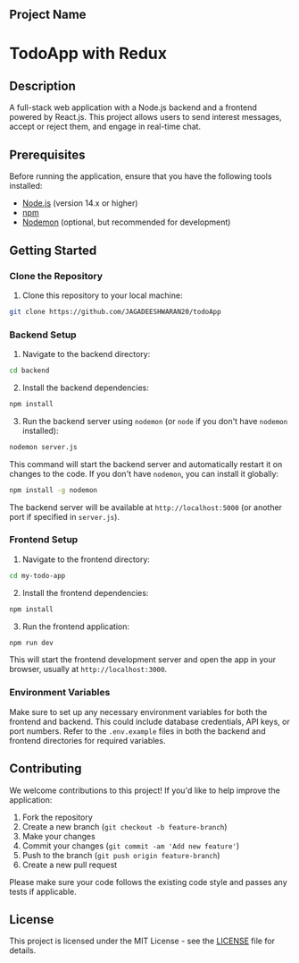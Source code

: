 
## Project Name
# TodoApp with Redux 

## Description
A full-stack web application with a Node.js backend and a frontend powered by React.js. This project allows users to send interest messages, accept or reject them, and engage in real-time chat.

## Prerequisites

Before running the application, ensure that you have the following tools installed:

- [Node.js](https://nodejs.org/) (version 14.x or higher)
- [npm](https://www.npmjs.com/)
- [Nodemon](https://www.npmjs.com/package/nodemon) (optional, but recommended for development)

## Getting Started

### Clone the Repository

1. Clone this repository to your local machine:

```bash
git clone https://github.com/JAGADEESHWARAN20/todoApp

```

### Backend Setup

1. Navigate to the backend directory:

```bash
cd backend
```

2. Install the backend dependencies:

```bash
npm install
```

3. Run the backend server using `nodemon` (or `node` if you don't have `nodemon` installed):

```bash
nodemon server.js
```

This command will start the backend server and automatically restart it on changes to the code. If you don't have `nodemon`, you can install it globally:

```bash
npm install -g nodemon
```

The backend server will be available at `http://localhost:5000` (or another port if specified in `server.js`).

### Frontend Setup

1. Navigate to the frontend directory:

```bash
cd my-todo-app
```

2. Install the frontend dependencies:

```bash
npm install
```

3. Run the frontend application:

```bash
npm run dev
```

This will start the frontend development server and open the app in your browser, usually at `http://localhost:3000`.

### Environment Variables

Make sure to set up any necessary environment variables for both the frontend and backend. This could include database credentials, API keys, or port numbers. Refer to the `.env.example` files in both the backend and frontend directories for required variables.



## Contributing

We welcome contributions to this project! If you'd like to help improve the application:

1. Fork the repository
2. Create a new branch (`git checkout -b feature-branch`)
3. Make your changes
4. Commit your changes (`git commit -am 'Add new feature'`)
5. Push to the branch (`git push origin feature-branch`)
6. Create a new pull request

Please make sure your code follows the existing code style and passes any tests if applicable.

## License

This project is licensed under the MIT License - see the [LICENSE](LICENSE) file for details.
